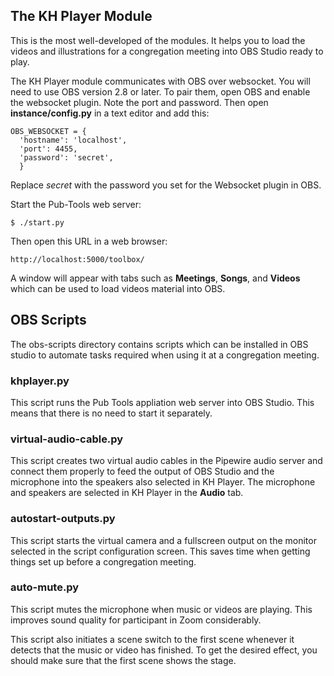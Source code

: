## The KH Player Module

This is the most well-developed of the modules. It helps you to load the videos
and illustrations for a congregation meeting into OBS Studio ready to play.

The KH Player module communicates with OBS over websocket. You will need to use
OBS version 2.8 or later. To pair them, open OBS and enable the websocket plugin.
Note the port and password. Then open **instance/config.py** in a text editor and
add this:

    OBS_WEBSOCKET = {
      'hostname': 'localhost',
      'port': 4455,
      'password': 'secret',
      }

Replace *secret* with the password you set for the Websocket plugin in OBS.

Start the Pub-Tools web server:

    $ ./start.py

Then open this URL in a web browser:

    http://localhost:5000/toolbox/

A window will appear with tabs such as **Meetings**, **Songs**,
and **Videos** which can be used to load videos material into OBS.

## OBS Scripts

The obs-scripts directory contains scripts which can be installed in OBS studio
to automate tasks required when using it at a congregation meeting.

### khplayer.py

This script runs the Pub Tools appliation web server into OBS Studio. This means
that there is no need to start it separately.

### virtual-audio-cable.py

This script creates two virtual audio cables in the Pipewire audio server and
connect them properly to feed the output of OBS Studio and the microphone into the
speakers also selected in KH Player. The microphone and speakers are selected in
KH Player in the **Audio** tab.

### autostart-outputs.py

This script starts the virtual camera and a fullscreen output on the monitor selected in
the script configuration screen. This saves time when getting things set up before
a congregation meeting.

### auto-mute.py

This script mutes the microphone when music or videos are playing. This improves sound
quality for participant in Zoom considerably.

This script also initiates a scene switch to the first scene whenever it detects that
the music or video has finished. To get the desired effect, you should make sure that
the first scene shows the stage.

